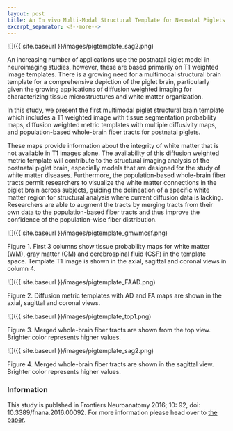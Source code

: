 ```yaml
---
layout: post
title: An In vivo Multi-Modal Structural Template for Neonatal Piglets Using High Angular Resolution and Population-Based Whole-Brain Tractography
excerpt_separator: <!--more-->
---
```


![]({{ site.baseurl }}/images/pigtemplate_sag2.png)
<!--more-->

An increasing number of applications use the postnatal piglet model in neuroimaging studies, however, these are based primarily on T1 weighted image templates. There is a growing need for a multimodal structural brain template for a comprehensive depiction of the piglet brain, particularly given the growing applications of diffusion weighted imaging for characterizing tissue microstructures and white matter organization. 

In this study, we present the first multimodal piglet structural brain template which includes a T1 weighted image with tissue segmentation probability maps, diffusion weighted metric templates with multiple diffusivity maps, and population-based whole-brain fiber tracts for postnatal piglets. 

These maps provide information about the integrity of white matter that is not available in T1 images alone. The availability of this diffusion weighted metric template will contribute to the structural imaging analysis of the postnatal piglet brain, especially models that are designed for the study of white matter diseases. Furthermore, the population-based whole-brain fiber tracts permit researchers to visualize the white matter connections in the piglet brain across subjects, guiding the delineation of a specific white matter region for structural analysis where current diffusion data is lacking. Researchers are able to augment the tracts by merging tracts from their own data to the population-based fiber tracts and thus improve the confidence of the population-wise fiber distribution.

![]({{ site.baseurl }}/images/pigtemplate_gmwmcsf.png)

Figure 1. First 3 columns show tissue probability maps for white matter (WM), gray matter (GM) and cerebrospinal fluid (CSF) in the template space. Template T1 image is shown in the axial, sagittal and coronal views in column 4.

![]({{ site.baseurl }}/images/pigtemplate_FAAD.png)

Figure 2. Diffusion metric templates with AD and FA maps are shown in the axial, sagittal and coronal views.

![]({{ site.baseurl }}/images/pigtemplate_top1.png)

Figure 3. Merged whole-brain fiber tracts are shown from the top view. Brighter color represents higher values.

![]({{ site.baseurl }}/images/pigtemplate_sag2.png)

Figure 4. Merged whole-brain fiber tracts are shown in the  sagittal view. Brighter color represents higher values.

### Information

This study is publshed in Frontiers Neuroanatomy 2016; 10: 92, doi:  10.3389/fnana.2016.00092. For more information please head over to [the paper](https://www.ncbi.nlm.nih.gov/pmc/articles/PMC5037218/).